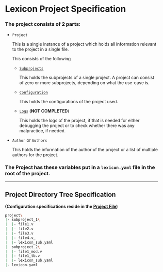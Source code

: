 # Lexicon Project Specification

### The project consists of 2 parts:

- `Project`

    This is a single instance of a project which holds all information relevant to the project in a single file.

    This consists of the following

    - [`Subprojects`](SUBPROJECTS.md)
    
        This holds the subprojects of a single project. A project can consist of zero or more subprojects, depending on what the use-case is.

    - [`Configuration`](PROJECT.md)

        This holds the configurations of the project used.

    - [`Logs`](LOGS.md) (**NOT COMPLETED**)

        This holds the logs of the project, if that is needed for either debugging the project or to check whether there was any malpractice, if needed.

- `Author` or `Authors`

    This holds the information of the author of the project or a list of multiple authors for the project.

### The Project has these variables put in a `lexicon.yaml` file in the root of the project.

---
## Project Directory Tree Specification

**(Configuration specifications reside in the [Project File](PROJECT.md))**

```bash
project\
|- subproject_1\
|  |- file1.v
|  |- file2.v
|  |- file3.v 
|  |- file4.v_
|  |- lexicon_sub.yaml
|  subproject_2\
|  |- file1_mod.v
|  |- file1_tb.v
|  |- lexicon_sub.yaml
|- lexicon.yaml
```
